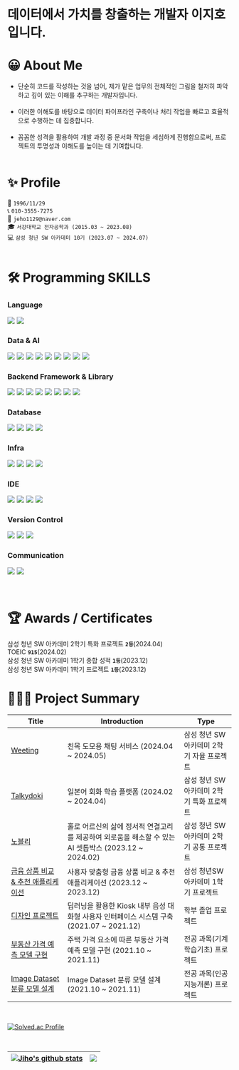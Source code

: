 # 데이터에서 가치를 창출하는 개발자 이지호입니다.

# **😀 About Me**
- 단순히 코드를 작성하는 것을 넘어, 제가 맡은 업무의 전체적인 그림을 철저히 파악하고 깊이 있는 이해를 추구하는 개발자입니다.
<br></br>
- 이러한 이해도를 바탕으로 데이터 파이프라인 구축이나 처리 작업을 빠르고 효율적으로 수행하는 데 집중합니다.
<br></br>
- 꼼꼼한 성격을 활용하여 개발 과정 중 문서화 작업을 세심하게 진행함으로써, 프로젝트의 투명성과 이해도를 높이는 데 기여합니다.
<br></br>

# **✨ Profile**
  👶 `1996/11/29`
  <br>
  📞 `010-3555-7275`
  <br>
  📧 `jeho1129@naver.com`
  <br>
  🎓 `서강대학교 전자공학과 (2015.03 ~ 2023.08)`
  <br>
  💻 `삼성 청년 SW 아카데미 10기 (2023.07 ~ 2024.07)`
  <br></br>

# **🛠 Programming SKILLS**
### **Language**
<div style="display: flex; flex-wrap: wrap;">
  <img src="https://img.shields.io/badge/python-3670A0?style=for-the-badge&logo=python&logoColor=ffdd54" style="margin-right: 5px; margin-bottom: 5px;"/>
  <img src="https://img.shields.io/badge/java-%23ED8B00.svg?style=for-the-badge&logo=openjdk&logoColor=white" style="margin-right: 5px; margin-bottom: 5px;"/>
</div>

### **Data & AI**
<div style="display: flex; flex-wrap: wrap;">
  <img src="https://img.shields.io/badge/Anaconda-%2344A833.svg?style=for-the-badge&logo=anaconda&logoColor=white" style="margin-right: 5px; margin-bottom: 5px;"/>
  <img src="https://img.shields.io/badge/Google Colab-F9AB00?style=for-the-badge&logo=Google Colab&logoColor=white" style="margin-right: 5px; margin-bottom: 5px;"/>
  <img src="https://img.shields.io/badge/numpy-%23013243.svg?style=for-the-badge&logo=numpy&logoColor=white" style="margin-right: 5px; margin-bottom: 5px;"/>
  <img src="https://img.shields.io/badge/pandas-%23150458.svg?style=for-the-badge&logo=pandas&logoColor=white" style="margin-right: 5px; margin-bottom: 5px;"/>
  <img src="https://img.shields.io/badge/Matplotlib-%23ffffff.svg?style=for-the-badge&logo=Matplotlib&logoColor=black" style="margin-right: 5px; margin-bottom: 5px;"/>
  <img src="https://img.shields.io/badge/PyTorch-%23EE4C2C.svg?style=for-the-badge&logo=PyTorch&logoColor=white" style="margin-right: 5px; margin-bottom: 5px;"/>
  <img src="https://img.shields.io/badge/TensorFlow-%23FF6F00.svg?style=for-the-badge&logo=TensorFlow&logoColor=white" style="margin-right: 5px; margin-bottom: 5px;"/>
  <img src="https://img.shields.io/badge/scikit--learn-%23F7931E.svg?style=for-the-badge&logo=scikit-learn&logoColor=white" style="margin-right: 5px; margin-bottom: 5px;"/>
  <img src="https://img.shields.io/badge/Apache%20Hadoop-66CCFF?style=for-the-badge&logo=apachehadoop&logoColor=black" style="margin-right: 5px; margin-bottom: 5px;"/>
</div>

### **Backend Framework & Library**
<div style="display: flex; flex-wrap: wrap;">
  <img src="https://img.shields.io/badge/django-%23092E20.svg?style=for-the-badge&logo=django&logoColor=white" style="margin-right: 5px; margin-bottom: 5px;"/>
  <img src="https://img.shields.io/badge/DJANGO-REST-ff1709?style=for-the-badge&logo=django&logoColor=white&color=ff1709&labelColor=gray" style="margin-right: 5px; margin-bottom: 5px;"/>
  <img src="https://img.shields.io/badge/FastAPI-005571?style=for-the-badge&logo=fastapi" style="margin-right: 5px; margin-bottom: 5px;"/>
  <img src="https://img.shields.io/badge/Spring-6DB33F?style=for-the-badge&logo=Spring&logoColor=white" style="margin-right: 5px; margin-bottom: 5px;"/>
  <img src="https://img.shields.io/badge/springboot-6DB33F?style=for-the-badge&logo=springboot&logoColor=white" style="margin-right: 5px; margin-bottom: 5px;"/>
  <img src="https://img.shields.io/badge/Spring Security-6DB33F?style=for-the-badge&logo=Spring Security&logoColor=white" style="margin-right: 5px; margin-bottom: 5px;"/>
  <img src="https://img.shields.io/badge/JWT-black?style=for-the-badge&logo=JSON%20web%20tokens" style="margin-right: 5px; margin-bottom: 5px;"/>
  <img src="https://img.shields.io/badge/-Swagger-%23Clojure?style=for-the-badge&logo=swagger&logoColor=white" style="margin-right: 5px; margin-bottom: 5px;"/>
<div>

### **Database**
<div style="display: flex; flex-wrap: wrap;">
  <img src="https://img.shields.io/badge/MySQL-4479A1?style=for-the-badge&logo=MySQL&logoColor=white" style="margin-right: 5px; margin-bottom: 5px;"/>
  <img src="https://img.shields.io/badge/MariaDB-003545?style=for-the-badge&logo=mariadb&logoColor=white" style="margin-right: 5px; margin-bottom: 5px;"/>
  <img src="https://img.shields.io/badge/sqlite-%2307405e.svg?style=for-the-badge&logo=sqlite&logoColor=white" style="margin-right: 5px; margin-bottom: 5px;"/>
  <img src="https://img.shields.io/badge/Redis-DC382D?style=for-the-badge&logo=Redis&logoColor=white" style="margin-right: 5px; margin-bottom: 5px;"/>
</div>

### **Infra**
<div style="display: flex; flex-wrap: wrap;">
  <img src="https://img.shields.io/badge/docker-%230db7ed.svg?style=for-the-badge&logo=docker&logoColor=white" style="margin-right: 5px; margin-bottom: 5px;"/>
  <img src="https://img.shields.io/badge/jenkins-%232C5263.svg?style=for-the-badge&logo=jenkins&logoColor=white" style="margin-right: 5px; margin-bottom: 5px;"/>
  <img src="https://img.shields.io/badge/Amazon%20EC2-FF9900?style=for-the-badge&logo=Amazon%20EC2&logoColor=white" style="margin-right: 5px; margin-bottom: 5px;"/>
  <img src="https://img.shields.io/badge/Ubuntu-E95420?style=for-the-badge&logo=ubuntu&logoColor=white" style="margin-right: 5px; margin-bottom: 5px;"/>
</div>

### **IDE**
<div style="display: flex; flex-wrap: wrap;">
  <img src="https://img.shields.io/badge/IntelliJIDEA-000000.svg?style=for-the-badge&logo=intellij-idea&logoColor=white" style="margin-right: 5px; margin-bottom: 5px;"/>
  <img src="https://img.shields.io/badge/jupyter-%23FA0F00.svg?style=for-the-badge&logo=jupyter&logoColor=white" style="margin-right: 5px; margin-bottom: 5px;"/>
  <img src="https://img.shields.io/badge/pycharm-143?style=for-the-badge&logo=pycharm&logoColor=black&color=black&labelColor=green" style="margin-right: 5px; margin-bottom: 5px;"/>
  <img src="https://img.shields.io/badge/Visual%20Studio%20Code-0078d7.svg?style=for-the-badge&logo=visual-studio-code&logoColor=white" style="margin-right: 5px; margin-bottom: 5px;"/>
</div>

### **Version Control**
<div style="display: flex; flex-wrap: wrap;">
  <img src="https://img.shields.io/badge/Git-F05032?style=for-the-badge&logo=git&logoColor=white" style="margin-right: 5px; margin-bottom: 5px;"/>
  <img src="https://img.shields.io/badge/github-%23121011.svg?style=for-the-badge&logo=github&logoColor=white" style="margin-right: 5px; margin-bottom: 5px;"/>
  <img src="https://img.shields.io/badge/gitlab-%23181717.svg?style=for-the-badge&logo=gitlab&logoColor=white" style="margin-right: 5px; margin-bottom: 5px;"/>
</div>

### **Communication**
<div style="display: flex; flex-wrap: wrap;">
  <img src="https://img.shields.io/badge/Jira-0052CC?style=for-the-badge&logo=jirasoftware&logoColor=white" style="margin-right: 5px; margin-bottom: 5px;"/>
  <img src="https://img.shields.io/badge/Notion-000000?style=for-the-badge&logo=notion&logoColor=white" style="margin-right: 5px; margin-bottom: 5px;"/>
</div>
<br></br>

# **🏆 Awards / Certificates**
삼성 청년 SW 아카데미 2학기 특화 프로젝트 **`2등`**(2024.04)
<br>
TOEIC **`915`**(2024.02)
<br>
삼성 청년 SW 아카데미 1학기 종합 성적 **`1등`**(2023.12)
<br>
삼성 청년 SW 아카데미 1학기 프로젝트 **`1등`**(2023.12)
<br>

# **👨🏻‍💻 Project Summary**

| Title | Introduction | Type |
| ------------- | ------------- | ------------- |
| <a href="https://github.com/jeho1129/Weeting">Weeting</a> | 친목 도모용 채팅 서비스 (2024.04 ~ 2024.05) | 삼성 청년 SW아카데미 2학기 자율 프로젝트 |
| <a href="https://github.com/jeho1129/Talkydoki">Talkydoki</a> | 일본어 회화 학습 플랫폼 (2024.02 ~ 2024.04) | 삼성 청년 SW아카데미 2학기 특화 프로젝트 |
| <a href="https://github.com/jeho1129/Nobly">노블리</a> | 홀로 어르신의 삶에 정서적 연결고리를 제공하여 외로움을 해소할 수 있는 AI 셋톱박스 (2023.12 ~ 2024.02) | 삼성 청년 SW아카데미 2학기 공통 프로젝트 |
| <a href="https://github.com/jeho1129/Financial">금융 상품 비교 & 추천 애플리케이션</a> | 사용자 맞춤형 금융 상품 비교 & 추천 애플리케이션 (2023.12 ~ 2023.12) | 삼성 청년SW아카데미 1학기 프로젝트 |
| <a href="">디자인 프로젝트</a> | 딥러닝을 활용한 Kiosk 내부 음성 대화형 사용자 인터페이스 시스템 구축 (2021.07 ~ 2021.12) | 학부 졸업 프로젝트 |
| <a href="https://github.com/jeho1129/housing_price_prediction_project">부동산 가격 예측 모델 구현</a> | 주택 가격 요소에 따른 부동산 가격 예측 모델 구현 (2021.10 ~ 2021.11) | 전공 과목(기계학습기초) 프로젝트 |
| <a href="https://github.com/jeho1129/CNN">Image Dataset 분류 모델 설계</a> | Image Dataset 분류 모델 설계 (2021.10 ~ 2021.11) | 전공 과목(인공지능개론) 프로젝트 |

<br>

[![Solved.ac Profile](http://mazassumnida.wtf/api/v2/generate_badge?boj=jeho1129)](https://solved.ac/jeho1129/) 

<br>

| <a href="https://github.com/anuraghazra/github-readme-stats"><img align="center" src="https://github-readme-stats.vercel.app/api?username=jeho1129&rank_icon=github&show_icons=true&theme=default_repocard&hide_border=true" alt="Jiho's github stats" /></a> | <a href="https://github.com/anuraghazra/github-readme-stats"><img align="center" src="https://github-readme-stats.vercel.app/api/top-langs/?username=jeho1129&layout=compact&theme=buefy&hide_border=true" /></a> |
| ------------- | ------------- |


